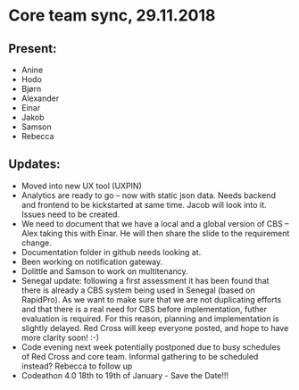 # Core team sync, 29.11.2018

## Present: 
* Anine
* Hodo
* Bjørn
* Alexander
* Einar
* Jakob
* Samson
* Rebecca 

## Updates:
* Moved into new UX tool (UXPIN) 
* Analytics are ready to go – now with static json data. Needs backend and frontend to be kickstarted at same time. Jacob will look into it. Issues need to be created.
* We need to document that we have a local and a global version of CBS – Alex taking this with Einar. He will then share the slide to the requirement change. 
* Documentation folder in github needs looking at.  
* Been working on notification gateway.
* Dolittle and Samson to work on multitenancy.
* Senegal update: following a first assessment it has been found that there is already a CBS system being used in Senegal (based on RapidPro). As we want to make sure that we are not duplicating efforts and that there is a real need for CBS before implementation, futher evaluation is required. For this reason, planning and implementation is slightly delayed. Red Cross will keep everyone posted, and hope to have more clarity soon! :-)  
*	Code evening next week potentially postponed due to busy schedules of Red Cross and core team. Informal gathering to be scheduled instead? Rebecca to follow up 
*	Codeathon 4.0 18th to 19th of January - Save the Date!!!
